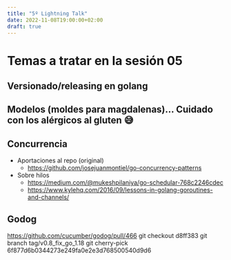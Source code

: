 ```yaml
---
title: "5º Lightning Talk"
date: 2022-11-08T19:00:00+02:00
draft: true
---
```


# Temas a tratar en la sesión 05

## Versionado/releasing en golang

## Modelos (moldes para magdalenas)... Cuidado con los alérgicos al gluten 😅

## Concurrencia
- Aportaciones al repo (original)
    - https://github.com/josejuanmontiel/go-concurrency-patterns
- Sobre hilos
    - https://medium.com/@mukeshpilaniya/go-schedular-768c2246cdec
    - https://www.kylehq.com/2016/09/lessons-in-golang-goroutines-and-channels/

## Godog
https://github.com/cucumber/godog/pull/466
git checkout d8ff383
git branch tag/v0.8_fix_go_1.18
git cherry-pick 6f877d6b0344273e249fa0e2e3d768500540d9d6